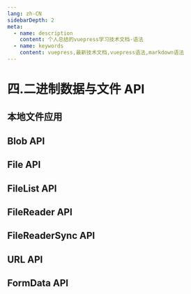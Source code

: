 ```yaml
---
lang: zh-CN
sidebarDepth: 2
meta:
  - name: description
    content: 个人总结的vuepress学习技术文档-语法
  - name: keywords
    content: vuepress,最新技术文档,vuepress语法,markdown语法
---
```


# 四.二进制数据与文件 API

## 本地文件应用

## Blob API

## File API

## FileList API

## FileReader API

## FileReaderSync API

## URL API

## FormData API
